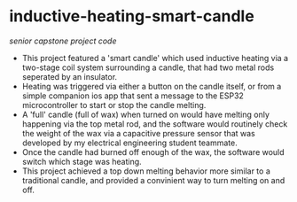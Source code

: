 # inductive-heating-smart-candle
*senior capstone project code* 
- This project featured a 'smart candle' which used inductive heating via a two-stage coil system surrounding a candle, that had two metal rods seperated by an insulator.
- Heating was triggered via either a button on the candle itself, or from a simple companion ios app that sent a message to the ESP32 microcontroller to start or stop the candle melting.
- A 'full' candle (full of wax) when turned on would have melting only happening via the top metal rod, and the software would routinely check the weight of the wax via a capacitive pressure sensor that was developed by my electrical engineering student teammate.
- Once the candle had burned off enough of the wax, the software would switch which stage was heating.
- This project achieved a top down melting behavior more similar to a traditional candle, and provided a convinient way to turn melting on and off.